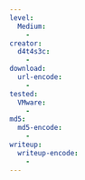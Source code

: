 ```yaml
---
level:
  Medium:
    -
creator:
  d4t4s3c:
    -
download:
  url-encode:
    -
tested:
  VMware:
    -
md5:
  md5-encode:
    -
writeup:
  writeup-encode:
    -
---
```

